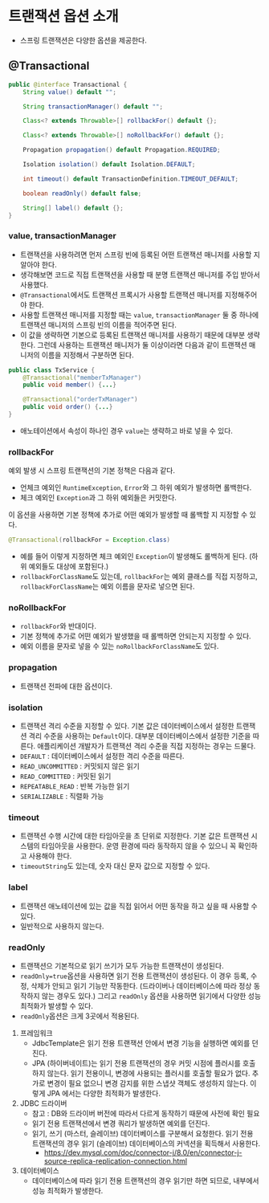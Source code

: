 # 트랜잭션 옵션 소개
- 스프링 트랜잭션은 다양한 옵션을 제공한다.

## @Transactional
```java
public @interface Transactional {
	String value() default "";

	String transactionManager() default "";

	Class<? extends Throwable>[] rollbackFor() default {};

	Class<? extends Throwable>[] noRollbackFor() default {};

	Propagation propagation() default Propagation.REQUIRED;

	Isolation isolation() default Isolation.DEFAULT;

	int timeout() default TransactionDefinition.TIMEOUT_DEFAULT;

	boolean readOnly() default false;

	String[] label() default {};
}
```
### value, transactionManager
- 트랜잭션을 사용하려면 먼저 스프링 빈에 등록된 어떤 트랜잭션 매니저를 사용할 지 알아야 한다.
- 생각해보면 코드로 직접 트랜잭션을 사용할 때 분명 트랜잭션 매니저를 주입 받아서 사용했다.
- `@Transactional`에서도 트랜잭션 프록시가 사용할 트랜잭션 매니저를 지정해주어야 한다.
- 사용할 트랜잭션 매니저를 지정할 때는 `value`, `transactionManager` 둘 중 하나에 
트랜잭션 매니저의 스프링 빈의 이름을 적어주면 된다.
- 이 값을 생략하면 기본으로 등록된 트랜잭션 매니저를 사용하기 때문에 대부분 생략한다. 그런데 사용하는
트랜잭션 매니저가 둘 이상이라면 다음과 같이 트랜잭션 매니저의 이름을 지정해서 구분하면 된다.
```java
public class TxService {
	@Transactional("memberTxManager")
	public void member() {...}

	@Transactional("orderTxManager")
	public void order() {...}
}
```
- 애노테이션에서 속성이 하나인 경우 `value`는 생략하고 바로 넣을 수 있다.

### rollbackFor
예외 발생 시 스프링 트랜잭션의 기본 정책은 다음과 같다.
- 언체크 예외인 `RuntimeException`, `Error`와 그 하위 예외가 발생하면 롤백한다.
- 체크 예외인 `Exception`과 그 하위 예외들은 커밋한다.

이 옵션을 사용하면 기본 정책에 추가로 어떤 예외가 발생할 때 롤백할 지 지정할 수 있다.
```java
@Transactional(rollbackFor = Exception.class)
```
- 예를 들어 이렇게 지정하면 체크 예외인 `Exception`이 발생해도 롤백하게 된다. (하위 예외들도
  대상에 포함된다.)
- `rollbackForClassName`도 있는데, `rollbackFor`는 예외 클래스를 직접 지정하고, 
`rollbackForClassName`는 예외 이름을 문자로 넣으면 된다.

### noRollbackFor
- `rollbackFor`와 반대이다. 
- 기본 정책에 추가로 어떤 예외가 발생했을 때 롤백하면 안되는지 지정할 수 있다.
- 예외 이름을 문자로 넣을 수 있는 `noRollbackForClassName`도 있다.

### propagation
- 트랜잭션 전파에 대한 옵션이다.

### isolation
- 트랜잭션 격리 수준을 지정할 수 있다. 기본 값은 데이터베이스에서 설정한 트랜잭션 격리 수준을
사용하는 `Default`이다. 대부분 데이터베이스에서 설정한 기준을 따른다. 애플리케이션 개발자가
트랜잭션 격리 수준을 직접 지정하는 경우는 드물다.
- `DEFAULT` : 데이터베이스에서 설정한 격리 수준을 따른다.
- `READ_UNCOMMITTED` : 커밋되지 않은 읽기
- `READ_COMMITTED` : 커밋된 읽기
- `REPEATABLE_READ` : 반복 가능한 읽기
- `SERIALIZABLE` : 직렬화 가능

### timeout
- 트랜잭션 수행 시간에 대한 타임아웃을 초 단위로 지정한다. 기본 값은 트랜잭션 시스템의 타임아웃을
사용한다. 운영 환경에 따라 동작하지 않을 수 있으니 꼭 확인하고 사용해야 한다.
- `timeoutString`도 있는데, 숫자 대신 문자 값으로 지정할 수 있다.

### label
- 트랜잭션 애노테이션에 있는 값을 직접 읽어서 어떤 동작을 하고 싶을 때 사용할 수 있다.
- 일반적으로 사용하지 않는다.

### readOnly
- 트랜잭션으 기본적으로 읽기 쓰기가 모두 가능한 트랜잭션이 생성된다.
- `readOnly=true`옵션을 사용하면 읽기 전용 트랜잭션이 생성된다. 이 경우 등록, 수정, 삭제가 
안되고 읽기 기능만 작동한다. (드라이버나 데이터베이스에 따라 정상 동작하지 않는 경우도 있다.)
그리고 `readOnly` 옵션을 사용하면 읽기에서 다양한 성능 최적화가 발생할 수 있다.
- `readOnly`옵션은 크게 3곳에서 적용된다.
1. 프레임워크
   - JdbcTemplate은 읽기 전용 트랜잭션 안에서 변경 기능을 실행하면 예외를 던진다.
   - JPA (하이버네이트)는 읽기 전용 트랜잭션의 경우 커밋 시점에 플러시를 호출하지 않는다. 읽기 
   전용이니, 변경에 사용되는 플러시를 호출할 필요가 없다. 추가로 변경이 필요 없으니 변경 감지를
   위한 스냅샷 객체도 생성하지 않는다. 이렇게 JPA 에서는 다양한 최적화가 발생한다.
2. JDBC 드라이버
   - 참고 : DB와 드라이버 버전에 따라서 다르게 동작하기 때문에 사전에 확인 필요
   - 읽기 전용 트랜잭션에서 변경 쿼리가 발생하면 예외를 던진다.
   - 읽기, 쓰기 (마스터, 슬레이브) 데이터베이스를 구분해서 요청한다. 읽기 전용 트랜잭션의 경우
     읽기 (슬레이브) 데이터베이스의 커넥션을 획득해서 사용한다.
     - https://dev.mysql.com/doc/connector-j/8.0/en/connector-j-source-replica-replication-connection.html
3. 데이터베이스
   - 데이터베이스에 따라 읽기 전용 트랜잭션의 경우 읽기만 하면 되므로, 내부에서 성능 최적화가 발생한다.
